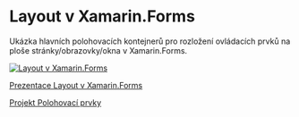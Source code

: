 # Layout v Xamarin.Forms

Ukázka hlavních polohovacích kontejnerů pro rozložení ovládacích prvků na ploše stránky/obrazovky/okna v Xamarin.Forms.

[![Layout v Xamarin.Forms](https://img.youtube.com/vi/VvrViTDniKw/0.jpg)](https://www.youtube.com/watch?v=VvrViTDniKw)

[Prezentace Layout v Xamarin.Forms](https://github.com/PetrVobornik/prednasky/blob/master/Xamarin.Forms/02-Layout/polohovaci-prvky.ppsx?raw=true)

[Projekt Polohovací prvky](https://github.com/PetrVobornik/prednasky/tree/master/Xamarin.Forms/02-Layout/PolohovaciPrvky)
